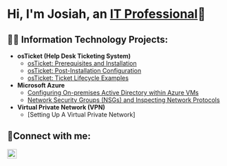 <h1>Hi, I'm Josiah, an <a href="https://linkedin.com/in/josiah-shiel-1499b5b3
">IT Professional</a>👋</h1>

<h2>👨‍💻 Information Technology Projects:</h2>

- <b>osTicket (Help Desk Ticketing System)</b>
  - [osTicket: Prerequisites and Installation](https://github.com/josiahshiel/osticket-prereqs)
  - [osTicket: Post-Installation Configuration](https://github.com/josiahshiel/osticket-post-install)
  - [osTicket: Ticket Lifecycle Examples](https://github.com/josiahshiel/osticket-lifecycle)
- <b>Microsoft Azure</b>
  - [Configuring On-premises Active Directory within Azure VMs](https://github.com/josiahshiel/azure-directory)
  - [Network Security Groups (NSGs) and Inspecting Network Protocols](https://github.com/josiahshiel/azure-network)
- <b>Virtual Private Network (VPN)</b>
  - [Setting Up A Virtual Private Network]</b>
  
<h2>🤳Connect with me:</h2>

[<img align="left" alt="Josh | LinkedIn" width="22px" src="https://cdn.jsdelivr.net/npm/simple-icons@v3/icons/linkedin.svg" />][linkedin]

[linkedin]: https://www.linkedin.com/in/josiah-shiel
